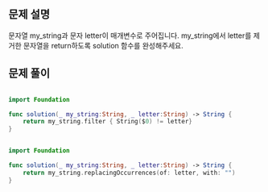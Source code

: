 ## 문제 설명
문자열 my_string과 문자 letter이 매개변수로 주어집니다. my_string에서 letter를 제거한 문자열을 return하도록 solution 함수를 완성해주세요.
<br>

## 문제 풀이

```swift

import Foundation

func solution(_ my_string:String, _ letter:String) -> String {
    return my_string.filter { String($0) != letter}
}
```
```swift

import Foundation

func solution(_ my_string:String, _ letter:String) -> String {
    return my_string.replacingOccurrences(of: letter, with: "")
}
```